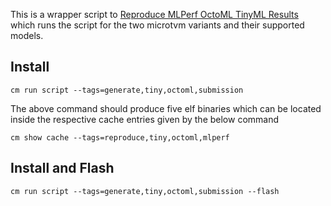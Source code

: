 This is a wrapper script to [Reproduce MLPerf OctoML TinyML Results](https://github.com/octoml/ck/tree/master/cm-mlops/script/reproduce-mlperf-octoml-tinyml-results)
which runs the script for the two microtvm variants and their supported models.

## Install
```
cm run script --tags=generate,tiny,octoml,submission
```

The above command should produce five elf binaries which can be located inside the respective cache entries given by the below command
```
cm show cache --tags=reproduce,tiny,octoml,mlperf
```

## Install and Flash
```
cm run script --tags=generate,tiny,octoml,submission --flash
```
